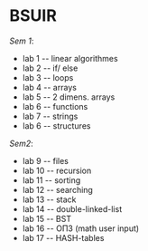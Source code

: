 # BSUIR

*Sem 1*:
- lab 1 -- linear algorithmes
- lab 2 -- if/ else
- lab 3 -- loops
- lab 4 -- arrays
- lab 5 -- 2 dimens. arrays
- lab 6 -- functions
- lab 7 -- strings
- lab 6 -- structures

*Sem2*:
- lab 9 -- files
- lab 10 -- recursion
- lab 11 -- sorting
- lab 12 -- searching
- lab 13 -- stack
- lab 14 -- double-linked-list
- lab 15 -- BST
- lab 16 -- ОПЗ (math user input)
- lab 17 -- HASH-tables